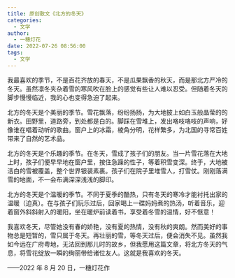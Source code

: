 ```yaml
---
title: 原创散文《北方的冬天》
categories: 
  - 文学
author:
  - 一穗灯花
date: 2022-07-26 08:56:00
tags:
  - 文学
---
```


我最喜欢的季节，不是百花齐放的春天，不是瓜果飘香的秋天，而是那北方严冷的冬天。虽然凛冬夹杂着雪的寒风吹在脸上的感觉有些让人难以忍受。但随着冬天的脚步慢慢临近，我的心也变得急迫了起来。

北方的冬天是个美丽的季节。雪花飘落，纷纷扬扬，为大地披上如白玉般晶莹的的新衣。田野里，道路旁，到处都是白的。脚踩在雪堆上，发出咯吱咯吱的声响，好像谁在唱着动听的歌曲。窗户上的冰霜，棱角分明，花样繁多，为北国的寻常百姓带来了自然的艺术品。

北方的冬天是个乐趣的季节。在冬天，雪成了孩子们的朋友。当一片雪花落在大地上时，孩子们便早早地在窗户里，按住急躁的性子，等着积雪变深。终于，大地被洁白的雪被覆盖，整个世界银装素裹。孩子们在院子里堆雪人，打雪仗。刚刚落满雪的地面，不一会布满深深浅浅的脚印。

北方的冬天是个温暖的季节。不同于夏季的酷热，只有冬天的寒冷才能衬托出家的温暖（迫真）。在与孩子们玩乐过后，回家喝上一碟妈妈煮的热汤，听着音乐，迎着窗外斜斜射入的暖阳，坐在暖炉前读着书，享受着冬雪的温情，好不惬意！

我喜欢冬天，尽管她没有春的娇艳，没有夏的热情，没有秋的爽朗。然而美好的事物总是短暂的，雪只属于冬天。再壮丽的雪，等冬天过后，便会消失不见。虽然我如今远在广府粤地，无法回到那儿时的故乡，但我愿用这篇文章，将北方冬天的气息，将雪花绽放一瞬的绚丽带给诸位友人。这就是我喜欢的冬天。


——2022 年 8 月 20 日，一穗灯花作
